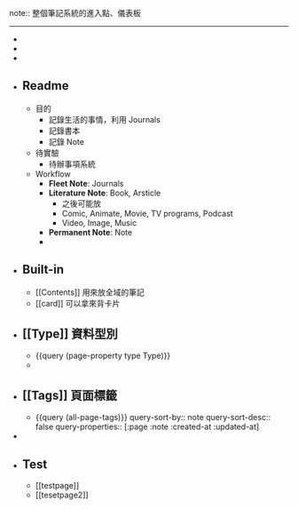note:: 整個筆記系統的進入點、儀表板

- ---
- 
-
-
- ## Readme
	- 目的
		- 記錄生活的事情，利用 Journals
		- 記錄書本
		- 記錄 Note
	- 待實驗
		- 待辦事項系統
	- Workflow
		- **Fleet Note**: Journals
		- **Literature Note**: Book, Arsticle
			- 之後可能放
			- Comic, Animate, Movie, TV programs, Podcast
			- Video, Image, Music
		- **Permanent Note**: Note
		-
- ## Built-in
	- [[Contents]] 用來放全域的筆記
	- [[card]] 可以拿來背卡片
- ## [[Type]] 資料型別
	- {{query (page-property type Type)}}
	-
- ## [[Tags]] 頁面標籤
	- {{query (all-page-tags)}}
	  query-sort-by:: note
	  query-sort-desc:: false
	  query-properties:: [:page :note :created-at :updated-at]
-
- ## Test
	- [[testpage]]
	- [[tesetpage2]]